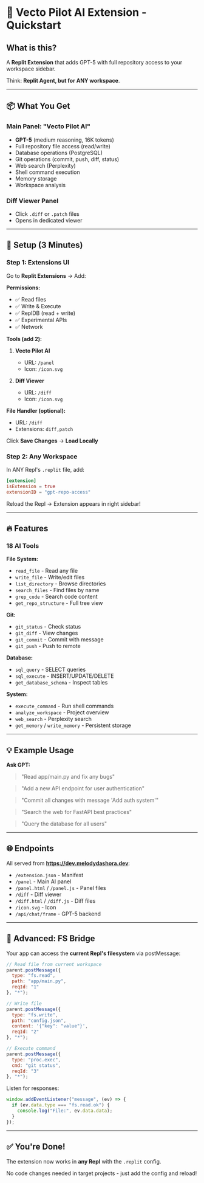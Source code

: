 # 🚀 Vecto Pilot AI Extension - Quickstart

## What is this?

A **Replit Extension** that adds GPT-5 with full repository access to your workspace sidebar.

Think: **Replit Agent, but for ANY workspace**.

---

## 📦 What You Get

### Main Panel: "Vecto Pilot AI"
- **GPT-5** (medium reasoning, 16K tokens)
- Full repository file access (read/write)
- Database operations (PostgreSQL)
- Git operations (commit, push, diff, status)
- Web search (Perplexity)
- Shell command execution
- Memory storage
- Workspace analysis

### Diff Viewer Panel
- Click `.diff` or `.patch` files
- Opens in dedicated viewer

---

## 🎯 Setup (3 Minutes)

### Step 1: Extensions UI

Go to **Replit Extensions** → Add:

**Permissions:**
- ✅ Read files
- ✅ Write & Execute  
- ✅ ReplDB (read + write)
- ✅ Experimental APIs
- ✅ Network

**Tools (add 2):**

1. **Vecto Pilot AI**
   - URL: `/panel`
   - Icon: `/icon.svg`

2. **Diff Viewer**
   - URL: `/diff`
   - Icon: `/icon.svg`

**File Handler (optional):**
- URL: `/diff`
- Extensions: `diff,patch`

Click **Save Changes** → **Load Locally**

### Step 2: Any Workspace

In ANY Repl's `.replit` file, add:

```toml
[extension]
isExtension = true
extensionID = "gpt-repo-access"
```

Reload the Repl → Extension appears in right sidebar!

---

## 🔥 Features

### 18 AI Tools

**File System:**
- `read_file` - Read any file
- `write_file` - Write/edit files
- `list_directory` - Browse directories
- `search_files` - Find files by name
- `grep_code` - Search code content
- `get_repo_structure` - Full tree view

**Git:**
- `git_status` - Check status
- `git_diff` - View changes
- `git_commit` - Commit with message
- `git_push` - Push to remote

**Database:**
- `sql_query` - SELECT queries
- `sql_execute` - INSERT/UPDATE/DELETE
- `get_database_schema` - Inspect tables

**System:**
- `execute_command` - Run shell commands
- `analyze_workspace` - Project overview
- `web_search` - Perplexity search
- `get_memory` / `write_memory` - Persistent storage

---

## 💡 Example Usage

**Ask GPT:**

> "Read app/main.py and fix any bugs"

> "Add a new API endpoint for user authentication"

> "Commit all changes with message 'Add auth system'"

> "Search the web for FastAPI best practices"

> "Query the database for all users"

---

## 🌐 Endpoints

All served from **https://dev.melodydashora.dev**:

- `/extension.json` - Manifest
- `/panel` - Main AI panel
- `/panel.html` / `/panel.js` - Panel files
- `/diff` - Diff viewer  
- `/diff.html` / `/diff.js` - Diff files
- `/icon.svg` - Icon
- `/api/chat/frame` - GPT-5 backend

---

## 🔧 Advanced: FS Bridge

Your app can access the **current Repl's filesystem** via postMessage:

```javascript
// Read file from current workspace
parent.postMessage({
  type: "fs.read",
  path: "app/main.py",
  reqId: "1"
}, "*");

// Write file
parent.postMessage({
  type: "fs.write",
  path: "config.json",
  content: '{"key": "value"}',
  reqId: "2"
}, "*");

// Execute command
parent.postMessage({
  type: "proc.exec",
  cmd: "git status",
  reqId: "3"
}, "*");
```

Listen for responses:

```javascript
window.addEventListener("message", (ev) => {
  if (ev.data.type === "fs.read.ok") {
    console.log("File:", ev.data.data);
  }
});
```

---

## ✅ You're Done!

The extension now works in **any Repl** with the `.replit` config.

No code changes needed in target projects - just add the config and reload!
